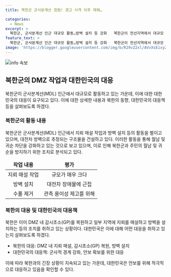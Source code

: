 ```yaml
---
title: 북한군 군사분계선 침범! 경고 사격 이후 재해…

categories:
  - News
excerpt: >
  북한군, 군사분계선 인근 대규모 활동…방벽 설치 등 강화   북한군이 전선지역에서 대규모 활동을 벌이고 있으며, 지뢰 매설과 방벽 설치가 진행 중이다. 북한군은 귀순자 차단 등을 위한 강화 조치로 분석되고 있으며, 이로 인해 지뢰 폭발 사고와 사상자 발생이 지속되고 있다. 이러한 활동은 10여 곳에서 이뤄지고 있으며, 다수의 병력이 동원되고 있다. 또한, 북한군이 군사분계선을 침범하는 사례도 발생했지만, 이는 단순한 실수로 평가되고 있다.
feature_text: >
  북한군, 군사분계선 인근 대규모 활동…방벽 설치 등 강화   북한군이 전선지역에서 대규모 활동을 벌이고 있으며, 지뢰 매설과 방벽 설치가 진행 중이다. 북한군은 귀순자 차단 등을 위한 강화 조치로 분석되고 있으며, 이로 인해 지뢰 폭발 사고와 사상자 발생이 지속되고 있다. 이러한 활동은 10여 곳에서 이뤄지고 있으며, 다수의 병력이 동원되고 있다. 또한, 북한군이 군사분계선을 침범하는 사례도 발생했지만, 이는 단순한 실수로 평가되고 있다.
image: 'https://blogger.googleusercontent.com/img/b/R29vZ2xl/AVvXsEixyZcFfHzMRdzZMjFBmAUKJYCLCGyLL1o632UiGVXcaFdKo_bkvkuCioo0uUKlGfBVcT3P84aROyZIXSBEx3Aw5nCQ3pTgDom1WDC4m8eifvWiAmWEEVb4x6G_l8C0QH225ldMjyaFvpxGEBGNO37VmDTDMHGhJPq73UglMfDca1-0aw/s1600/blogspot.png'
---
```


<p><img src="https://blogger.googleusercontent.com/img/b/R29vZ2xl/AVvXsEixyZcFfHzMRdzZMjFBmAUKJYCLCGyLL1o632UiGVXcaFdKo_bkvkuCioo0uUKlGfBVcT3P84aROyZIXSBEx3Aw5nCQ3pTgDom1WDC4m8eifvWiAmWEEVb4x6G_l8C0QH225ldMjyaFvpxGEBGNO37VmDTDMHGhJPq73UglMfDca1-0aw/s1600/blogspot.png" alt="info 속보" /></p>

<h2 data-ke-size="size26">북한군의 DMZ 작업과 대한민국의 대응</h2>

<p data-ke-size="size16">북한군이 군사분계선(MDL) 인근에서 대규모로 활동하고 있는 가운데, 이에 대한 대한민국의 대응이 요구되고 있다. 이에 대한 상세한 내용과 북한의 동향, 대한민국의 대응책 등을 살펴보도록 하겠다.</p>

<h3><strong>북한군의 활동 내용</strong></h3>

<p data-ke-size="size16">북한군은 군사분계선(MDL) 인근에서 지뢰 매설 작업과 방벽 설치 등의 활동을 벌이고 있으며, 대전차 방벽으로 추정되는 구조물을 건설하고 있다. 이러한 활동을 통해 월남 및 귀순 차단을 강화하고 있는 것으로 보고 있으며, 이로 인해 북한군과 주민의 월남 및 귀순을 방지하기 위한 조치로 분석되고 있다.</p>

<table>
<thead>
<tr>
<td style="text-align: center; height: 17px;"><strong>작업 내용</strong></td>
<td style="text-align: center; height: 17px;"><strong>평가</strong></td>
</tr>
</thead>
<tbody>
<tr>
<td style="text-align: center; height: 17px;">지뢰 매설 작업</td>
<td style="text-align: center; height: 17px;">규모가 매우 크다</td>
</tr>
<tr>
<td style="text-align: center; height: 17px;">방벽 설치</td>
<td style="text-align: center; height: 17px;">대전차 장애물에 근접</td>
</tr>
<tr>
<td style="text-align: center; height: 17px;">수풀 제거</td>
<td style="text-align: center; height: 17px;">관측 용이성 제고를 위해</td>
</tr>
</tbody>
</table>

<h3><strong>북한의 대응 및 대한민국의 대응책</strong></h3>

<p data-ke-size="size16">북한은 이미 DMZ 내 감시초소(GP)를 복원하고 일부 지역에 지뢰를 매설하고 방벽을 설치하는 등의 조치를 취하고 있는 상황이다. 대한민국은 이에 대해 어떤 대응을 취하고 있는지 살펴보도록 하겠다.</p>

<ul>
<li>북한의 대응: DMZ 내 지뢰 매설, 감시초소(GP) 복원, 방벽 설치</li>
<li>대한민국의 대응책: 군사적 경계 강화, 안보 확보를 위한 대응</li>
</ul>

<p data-ke-size="size16">이에 따라 북한과의 긴장 상황이 지속되고 있는 가운데, 대한민국은 안보를 위해 적극적으로 대응하고 있음을 확인할 수 있다.</p>

